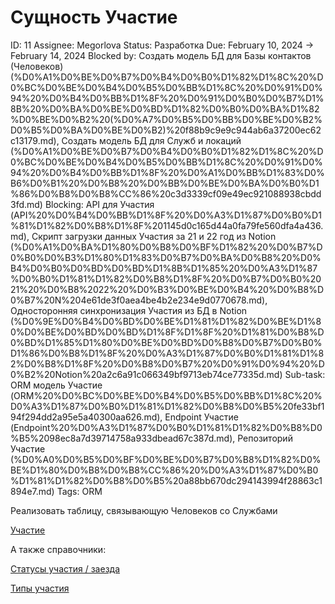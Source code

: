# Сущность Участие

ID: 11
Assignee: Megorlova
Status: Разработка
Due: February 10, 2024 → February 14, 2024
Blocked by: Создать модель БД для Базы контактов (Человеков) (%D0%A1%D0%BE%D0%B7%D0%B4%D0%B0%D1%82%D1%8C%20%D0%BC%D0%BE%D0%B4%D0%B5%D0%BB%D1%8C%20%D0%91%D0%94%20%D0%B4%D0%BB%D1%8F%20%D0%91%D0%B0%D0%B7%D1%8B%20%D0%BA%D0%BE%D0%BD%D1%82%D0%B0%D0%BA%D1%82%D0%BE%D0%B2%20(%D0%A7%D0%B5%D0%BB%D0%BE%D0%B2%D0%B5%D0%BA%D0%BE%D0%B2)%20f88b9c9e9c944ab6a37200ec62c13179.md), Создать модель БД для Служб и локаций (%D0%A1%D0%BE%D0%B7%D0%B4%D0%B0%D1%82%D1%8C%20%D0%BC%D0%BE%D0%B4%D0%B5%D0%BB%D1%8C%20%D0%91%D0%94%20%D0%B4%D0%BB%D1%8F%20%D0%A1%D0%BB%D1%83%D0%B6%D0%B1%20%D0%B8%20%D0%BB%D0%BE%D0%BA%D0%B0%D1%86%D0%B8%D0%B8%CC%86%20c3d3339cf09e49ec921088938cbdd3fd.md)
Blocking: API для Участия (API%20%D0%B4%D0%BB%D1%8F%20%D0%A3%D1%87%D0%B0%D1%81%D1%82%D0%B8%D1%8F%201145d0c165d44a0fa79fe560dfa4a436.md), Скрипт загрузки данных Участия за 21 и 22 год из Notion (%D0%A1%D0%BA%D1%80%D0%B8%D0%BF%D1%82%20%D0%B7%D0%B0%D0%B3%D1%80%D1%83%D0%B7%D0%BA%D0%B8%20%D0%B4%D0%B0%D0%BD%D0%BD%D1%8B%D1%85%20%D0%A3%D1%87%D0%B0%D1%81%D1%82%D0%B8%D1%8F%20%D0%B7%D0%B0%2021%20%D0%B8%2022%20%D0%B3%D0%BE%D0%B4%20%D0%B8%D0%B7%20N%204e61de3f0aea4be4b2e234e9d0770678.md), Односторонняя синхронизация Участия из БД в Notion (%D0%9E%D0%B4%D0%BD%D0%BE%D1%81%D1%82%D0%BE%D1%80%D0%BE%D0%BD%D0%BD%D1%8F%D1%8F%20%D1%81%D0%B8%D0%BD%D1%85%D1%80%D0%BE%D0%BD%D0%B8%D0%B7%D0%B0%D1%86%D0%B8%D1%8F%20%D0%A3%D1%87%D0%B0%D1%81%D1%82%D0%B8%D1%8F%20%D0%B8%D0%B7%20%D0%91%D0%94%20%D0%B2%20Notion%20a2c6a91c066349bf9713eb74ce77335d.md)
Sub-task: ORM модель Участие (ORM%20%D0%BC%D0%BE%D0%B4%D0%B5%D0%BB%D1%8C%20%D0%A3%D1%87%D0%B0%D1%81%D1%82%D0%B8%D0%B5%20fe33bf194f294dd2a95e5a40300aa626.md), Endpoint Участие (Endpoint%20%D0%A3%D1%87%D0%B0%D1%81%D1%82%D0%B8%D0%B5%2098ec8a7d39714758a933dbead67c387d.md), Репозиторий Участие (%D0%A0%D0%B5%D0%BF%D0%BE%D0%B7%D0%B8%D1%82%D0%BE%D1%80%D0%B8%D0%B8%CC%86%20%D0%A3%D1%87%D0%B0%D1%81%D1%82%D0%B8%D0%B5%20a88bb670dc294143994f28863c1894e7.md)
Tags: ORM

Реализовать таблицу, связывающую Человеков со Службами

[Участие](../%D0%90%D1%80%D1%85%D0%B8%D1%82%D0%B5%D0%BA%D1%82%D1%83%D1%80%D0%B0%20%D0%91%D0%B5%D1%81%D1%81%D0%BE%D0%BD%D0%BD%D0%BE%D0%B3%D0%BE%20IT%209ccb3d2f73fd4f46a9967a8051404fea/%D0%A6%D0%B5%D0%BB%D0%B5%D0%B2%D0%B0%D1%8F%20%D1%81%D1%82%D1%80%D1%83%D0%BA%D1%82%D1%83%D1%80%D0%B0%20%D0%B4%D0%B0%D0%BD%D0%BD%D1%8B%D1%85%20f87aeea754f6479aa2352d50a0878e5e.md) 

А также справочники:

[Статусы участия / заезда](../%D0%90%D1%80%D1%85%D0%B8%D1%82%D0%B5%D0%BA%D1%82%D1%83%D1%80%D0%B0%20%D0%91%D0%B5%D1%81%D1%81%D0%BE%D0%BD%D0%BD%D0%BE%D0%B3%D0%BE%20IT%209ccb3d2f73fd4f46a9967a8051404fea/%D0%A1%D0%BF%D1%80%D0%B0%D0%B2%D0%BE%D1%87%D0%BD%D0%B8%D0%BA%D0%B8%200d3d3c5b2cba4cd48080a16d3d5e67e4.md) 

[Типы участия](../%D0%90%D1%80%D1%85%D0%B8%D1%82%D0%B5%D0%BA%D1%82%D1%83%D1%80%D0%B0%20%D0%91%D0%B5%D1%81%D1%81%D0%BE%D0%BD%D0%BD%D0%BE%D0%B3%D0%BE%20IT%209ccb3d2f73fd4f46a9967a8051404fea/%D0%A1%D0%BF%D1%80%D0%B0%D0%B2%D0%BE%D1%87%D0%BD%D0%B8%D0%BA%D0%B8%200d3d3c5b2cba4cd48080a16d3d5e67e4.md)